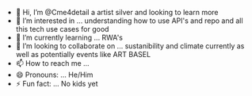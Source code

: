 - 👋 Hi, I’m @Cme4detail a artist silver and looking to learn more
- 👀 I’m interested in ... understanding how to use API's and repo and all this tech use cases for good
- 🌱 I’m currently learning ... RWA's
- 💞️ I’m looking to collaborate on ... sustanibility and climate currently as well as potentially events like ART BASEL
- 📫 How to reach me ... 
- 😄 Pronouns: ... He/Him
- ⚡ Fun fact: ... No kids yet

<!---
Cme4detail/Cme4detail is a ✨ special ✨ repository because its `README.md` (this file) appears on your GitHub profile.
You can click the Preview link to take a look at your changes.
--->
